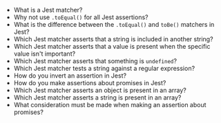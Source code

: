 * What is a Jest matcher?
* Why not use `.toEqual()` for all Jest assertions?
* What is the difference between the `.toEqual()` and `toBe()` matchers in Jest?
* Which Jest matcher asserts that a string is included in another string?
* Which Jest matcher asserts that a value is present when the specific value isn't important?
* Which Jest matcher asserts that something is `undefined`?
* Which Jest matcher tests a string against a regular expression?
* How do you invert an assertion in Jest?
* How do you make assertions about promises in Jest?
* Which Jest matcher asserts an object is present in an array?
* Which Jest matcher asserts a string is present in an array?
* What consideration must be made when making an assertion about promises?
